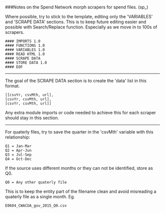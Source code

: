 
###Notes on the Spend Network morph scrapers for spend files. (sp_)


Where possible, try to stick to the template, editing only the 'VARIABLES' and 'SCRAPE DATA' sections.
This is to keep future editing easier and possible with Search/Replace function.
Especially as we move in to 100s of scrapers.


```
#### IMPORTS 1.0
#### FUNCTIONS 1.0
#### VARIABLES 1.0
#### READ HTML 1.0
#### SCRAPE DATA
#### STORE DATA 1.0
#### EOF
```


---

The goal of the SCRAPE DATA section is to create the 'data' list in this format.

```
[[csvYr, csvMth, url],
[csvYr, csvMth, url],
[csvYr, csvMth, url]]
```

Any extra module imports or code needed to achieve this for each scraper should stay in this section.

---

For quaterly files, try to save the quarter in the 'csvMth' variable with this relationship:

```
Q1 = Jan-Mar
Q2 = Apr-Jun
Q3 = Jul-Sep
Q4 = Oct-Dec
```

If the source uses different months or they can not be identified, store as Q0.

```
Q0 = Any other quaterly file
```

This is to keep the entity part of the filename clean and avoid misreading a quaterly file as a single month.
Eg.
```
E0604_CWACUA_gov_2015_Q0.csv
```
